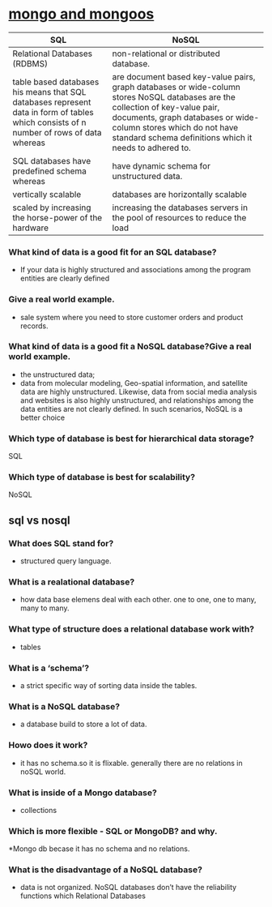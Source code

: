 # [mongo and mongoos](https://www.thegeekstuff.com/2014/01/sql-vs-nosql-db/?utm_source=tuicool)
| SQL     | NoSQL |
| ------------| ----------- |
| Relational Databases (RDBMS)     |    non-relational or distributed database.  |
| table based databases    his means that SQL databases represent data in form of tables which consists of n number of rows of data whereas   | are document based   key-value pairs, graph databases or wide-column stores NoSQL databases are the collection of key-value pair, documents, graph databases or wide-column stores which do not have standard schema definitions which it needs to adhered to.  
| SQL databases have predefined schema whereas   |     have dynamic schema for unstructured data.  |
| vertically scalable    |   databases are horizontally scalable    |
| scaled by increasing the horse-power of the hardware      |    increasing the databases servers in the pool of resources to reduce the load  |

### What kind of data is a good fit for an SQL database?
* If your data is highly structured and associations among the program entities are clearly defined
### Give a real world example.
* sale system where you need to store customer orders and product records.
### What kind of data is a good fit a NoSQL database?Give a real world example.
* the unstructured data;
* data from molecular modeling, Geo-spatial information, and satellite data are highly unstructured. Likewise, data from social media analysis and websites is also highly unstructured, and relationships among the data entities are not clearly defined. In such scenarios, NoSQL is a better choice


###  Which type of database is best for hierarchical data storage?
SQL

###  Which type of database is best for scalability?
NoSQL

## sql vs nosql


### What does SQL stand for?
* structured query language.
### What is a realational database?
* how data base elemens deal with each other. one to one, one to many, many to many.
### What type of structure does a relational database work with?


* tables
### What is a ‘schema’?

* a strict specific way of sorting data inside the tables.
### What is a NoSQL database?

*  a database build to store a lot of data. 
### Howo does it work?

* it has no schema.so it is flixable. generally there are no relations in noSQL world.
### What is inside of a Mongo database?

* collections
### Which is more flexible - SQL or MongoDB? and why.

*Mongo db becase it has no schema and no relations. 
### What is the disadvantage of a NoSQL database?
* data is not organized. NoSQL databases don’t have the reliability functions which Relational Databases